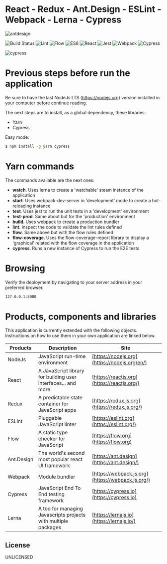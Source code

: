 # React - Redux - Ant.Design - ESLint - Webpack - Lerna - Cypress

![antdesign](https://tomas.piestansky.cz/static/ant-menu-hero-53d994835d83a2613df8013ae9537376-61a4d.png)


![Build Status](https://img.shields.io/badge/build-passed-green.svg) ![Lint](https://img.shields.io/badge/lint-passed-green.svg) ![Flow](https://img.shields.io/badge/flow-passed-green.svg) ![ES6](https://img.shields.io/badge/ES6-with%20Flow-yellow.svg) ![React](https://img.shields.io/badge/React-16.7.0-%2300ffff.svg) ![Jest](https://img.shields.io/badge/Jest-23.6.0-red.svg)  ![Webpack](https://img.shields.io/badge/Webpack-4.29.0-blue.svg) ![Cypress](https://img.shields.io/badge/Cypress-3.1.4-%23ff69b4.svg)

![cypress](https://cdn-images-1.medium.com/max/2600/1*FoCFnUGcQvE2zqiFxitXUg.png)


# Previous steps before run the application
Be sure to have the last NodeJs LTS (https://nodejs.org) version installed in your computer before continue reading.

The next steps are to install, as a global dependency, these libraries:
  - Yarn
  - Cypress

Easy mode: 
```sh
$ npm install -g yarn cypress 
```

# Yarn commands
The commands available are the next ones:
  - **watch**. Uses lerna to create a 'watchable' steam instance of the application
  - **start**. Uses webpack-dev-server in 'development' mode to create a hot-reloading instance
  - **test**. Uses jest to run the unit tests in a 'development' environment
  - **test-prod**. Same about but for the 'production' environment
  - **build**. Uses webpack to create a production bundler
  - **lint**. Inspect the code to validate the lint rules defined
  - **flow**. Same above but with the flow rules defined
  - **flow-coverage**. Uses the flow-coverage-report library to display a 'graphical' related with the flow coverage in the application
  - **cypress**. Runs a new instance of Cypress to run the E2E tests

# Browsing

Verify the deployment by navigating to your server address in your preferred browser.

```sh
127.0.0.1:8080
```

# Products, components and libraries

This application is currently extended with the following objects. Instructions on how to use them in your own application are linked below.

| Products | Description | Site |
| ------ | ------ | ------ |
| NodeJs | JavaScript run-time environment | [https://nodejs.org](https://nodejs.org/en/) |
| React | A JavaScript library for building user interfaces... and more | [https://reactjs.org](https://reactjs.org/) |
| Redux | A predictable state container for JavaScript apps | [https://redux.js.org](https://redux.js.org/) |
| ESLint | Pluggable JavaScript linter | [https://eslint.org](https://eslint.org/) |
| Flow | A static type checker for JavaScript | [https://flow.org](https://flow.org) |
| Ant.Design | The world's second most popular react UI framework  | [https://ant.design](https://ant.design/) |
| Webpack | Module bundler | [https://webpack.js.org](https://webpack.js.org/) |
| Cypress | JavaScript End To End testing framework | [https://cypress.io](https://cypress.io) |
| Lerna | A too for managing Javascripts projects with multiple packages | [https://lernajs.io](https://lernajs.io/) |


License
----
UNLICENSED


